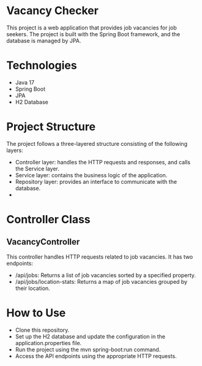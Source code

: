 # Vacancy Checker
This project is a web application that provides job vacancies for job seekers. The project is built with the Spring Boot framework, and the database is managed by JPA.

# Technologies
- Java 17
- Spring Boot
- JPA
- H2 Database

# Project Structure
The project follows a three-layered structure consisting of the following layers:
- Controller layer: handles the HTTP requests and responses, and calls the Service layer.
- Service layer: contains the business logic of the application.
- Repository layer: provides an interface to communicate with the database.
- 
# Controller Class
## VacancyController
This controller handles HTTP requests related to job vacancies. It has two endpoints:
- /api/jobs: Returns a list of job vacancies sorted by a specified property.
- /api/jobs/location-stats: Returns a map of job vacancies grouped by their location.

# How to Use
- Clone this repository.
- Set up the H2 database and update the configuration in the application.properties file.
- Run the project using the mvn spring-boot:run command.
- Access the API endpoints using the appropriate HTTP requests.